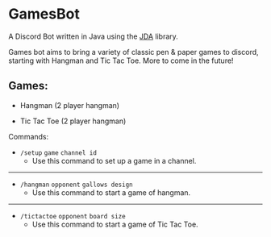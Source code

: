 # GamesBot

A Discord Bot written in Java using the [JDA](https://github.com/discord-jda/JDA) library.

Games bot aims to bring a variety of classic pen & paper games to discord, starting with Hangman and Tic Tac Toe.
More to come in the future!

## Games:

- Hangman (2 player hangman)


- Tic Tac Toe (2 player hangman)

Commands:

- `/setup` `game` `channel id`
  - Use this command to set up a game in a channel.

---

- `/hangman` `opponent` `gallows design`
  - Use this command to start a game of hangman.

---

- `/tictactoe` `opponent` `board size`
  - Use this command to start a game of Tic Tac Toe.
